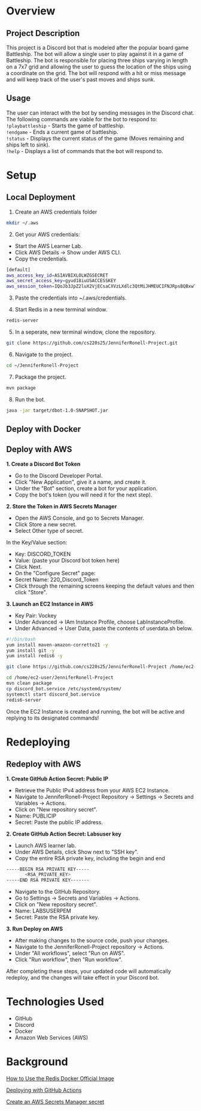 
# Overview
## Project Description

This project is a Discord bot that is modeled after the popular board game Battleship. The bot will allow a single
 user to play against it in a game of Battleship. The bot is responsible for placing three ships varying in length
 on a 7x7 grid and allowing the user to guess the location of the ships using a coordinate on the grid. The bot will
 respond with a hit or miss message and will keep track of the user's past moves and ships sunk.

## Usage

The user can interact with the bot by sending messages in the Discord chat.
The following commands are viable for the bot to respond to:<br>
`!playbattleship` - Starts the game of battleship. <br>
`!endgame` - Ends a current game of battleship. <br>
`!status` -  Displays the current status of the game (Moves remaining and ships left to sink). <br>
`!help`  -  Displays a list of commands that the bot will respond to. <br>


# Setup

## Local Deployment


1. Create an AWS credentials folder
```bash
mkdir ~/.aws
```
2. Get your AWS credentials:
* Start the AWS Learner Lab.
* Click AWS Details → Show under AWS CLI.
* Copy the credentials.

```bash
[default]
aws_access_key_id=ASIAVBIXLOLWZGSECRET
aws_secret_access_key=gyud18iuUSACCESSKEY
aws_session_token=IQoJb3JpZ2luX2VjECsaCXVzLXdlc3QtMiJHMEUCIFNJRpsBQBxwT+nRg1vX7xAFN7zSmvU/OvW9kbS9M1lFAiEAt3PQREALLY_LONG_TOKEN
```
3. Paste the credentials into ~/.aws/credentials.

4. Start Redis in a new terminal window.
```bash
redis-server
```

5. In a seperate, new terminal window, clone the repository.
```bash
git clone https://github.com/cs220s25/JenniferRonell-Project.git
```

6. Navigate to the project.
```bash
cd ~/JenniferRonell-Project
```

7. Package the project.
```bash
mvn package
```

8. Run the bot.
```bash
java -jar target/dbot-1.0-SNAPSHOT.jar
```

## Deploy with Docker


## Deploy with AWS

<b>1. Create a Discord Bot Token</b>
* Go to the Discord Developer Portal.
* Click "New Application", give it a name, and create it.
* Under the "Bot" section, create a bot for your application.
* Copy the bot's token (you will need it for the next step).


<b>2. Store the Token in AWS Secrets Manager</b>
* Open the AWS Console, and go to Secrets Manager.
* Click Store a new secret.
* Select Other type of secret.

 In the Key/Value section:

* Key: DISCORD_TOKEN
* Value: (paste your Discord bot token here)
* Click Next.
* On the "Configure Secret" page:
* Secret Name: 220_Discord_Token
* Click through the remaining screens keeping the default values and then click "Store".

<b>3. Launch an EC2 Instance in AWS</b>
* Key Pair: Vockey
* Under Advanced → IAm Instance Profile, choose LabInstanceProfile.
* Under Advanced → User Data, paste the contents of userdata.sh below.
```bash
#!/bin/bash
yum install maven-amazon-corretto21 -y
yum install git -y
yum install redis6 -y

git clone https://github.com/cs220s25/JenniferRonell-Project /home/ec2-user/JenniferRonell-Project

cd /home/ec2-user/JenniferRonell-Project
mvn clean package
cp discord_bot.service /etc/systemd/system/
systemctl start discord_bot.service
redis6-server
```
Once the EC2 Instance is created and running, the bot will be active and replying to its designated commands!

# Redeploying

## Redeploy with AWS

<b>1. Create GitHub Action Secret: Public IP</b>
* Retrieve the Public IPv4 address from your AWS EC2 Instance.
* Navigate to JenniferRonell-Project Repository → Settings → Secrets and Variables → Actions.
* Click on "New repository secret".
* Name: PUBLICIP
* Secret: Paste the public IP address.

<b>2. Create GitHub Action Secret: Labsuser key</b>
* Launch AWS learner lab.
* Under AWS Details, click Show next to "SSH key".
* Copy the entire RSA private key, including the begin and end
```bash
-----BEGIN RSA PRIVATE KEY-----
       <RSA_PRIVATE_KEY>
-----END RSA PRIVATE KEY-------
``` 
* Navigate to the GitHub Repository.
* Go to Settings → Secrets and Variables → Actions.
* Click on "New repository secret".
* Name: LABSUSERPEM
* Secret: Paste the RSA private key.

<b>3. Run Deploy on AWS</b>
* After making changes to the source code, push your changes.
* Navigate to the JenniferRonell-Project repository → Actions.
* Under "All workflows", select "Run on AWS".
* Click "Run workflow", then "Run workflow".

After completing these steps, your updated code will automatically redeploy, and the changes will take effect in your Discord bot.

# Technologies Used
* GitHub
* Discord
* Docker
* Amazon Web Services (AWS)

# Background

[How to Use the Redis Docker Official Image](https://www.docker.com/blog/how-to-use-the-redis-docker-official-image/)

[Deploying with GitHub Actions](https://docs.github.com/en/actions/use-cases-and-examples/deploying/deploying-with-github-actions)

[Create an AWS Secrets Manager secret](https://docs.aws.amazon.com/secretsmanager/latest/userguide/create_secret.html)


